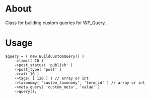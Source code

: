 # About
Class for building custom queries for WP_Query.

# Usage
```
$query = ( new BuildCustomQuery() )
	->limit( 10 )
	->post_status( 'publish' )
	->post_type( 'post' )
	->cat( 10 )
	->tags( [ 120 ] ) // array or int
	->taxonomy( 'custom_taxonomy', 'term_id' ) // array or int
	->meta_query( 'custom_meta', 'value' )
	->query();
  ```
